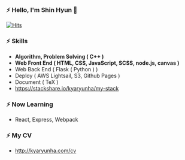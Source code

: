 ### ⚡ Hello, I'm Shin Hyun 👋

[![Hits](https://hits.seeyoufarm.com/api/count/incr/badge.svg?url=https%3A%2F%2Fgithub.com%2Fkyaryunha)](https://hits.seeyoufarm.com)

### ⚡ Skills 
- **Algorithm, Problem Solving ( C++ )**
- **Web Front End ( HTML, CSS, JavaScript, SCSS, node.js, canvas )**
- Web Back End ( Flask ( Python ) )
- Deploy ( AWS Lightsail, S3, Github Pages )
- Document ( TeX ) 
- https://stackshare.io/kyaryunha/my-stack

### ⚡ Now Learning 
- React, Express, Webpack

### ⚡ My CV 
- http://kyaryunha.com/cv
